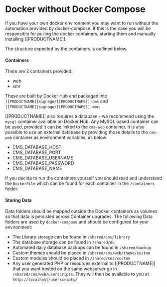 <!--toc=manual_install-->
# Docker without Docker Compose
If you have your own docker environment you may want to run without the
automation provided by docker-compose. If this is the case you will be responsible
for pulling the docker containers, starting them and manually installing [[PRODUCTNAME]].

The structure expected by the containers is outlined below.

#### Containers

There are 2 containers provided:

 - web 
 - xmr 

These are built by Docker Hub and packaged into `[[PRODUCTNAME]]signage/[[PRODUCTNAME]]-cms` 
and `[[PRODUCTNAME]]signage/[[PRODUCTNAME]]-xmr`.

[[PRODUCTNAME]] also requires a database - we recommend using the `mysql` container available on 
Docker Hub. Any MySQL based container can be used, provided it can be linked to the `cms-web`
container. It is also possible to use an external database by providing those details to the `cms-web` 
container as environment variables, as below:

 - CMS_DATABASE_HOST
 - CMS_DATABASE_PORT
 - CMS_DATABASE_USERNAME
 - CMS_DATABASE_PASSWORD
 - CMS_DATABASE_NAME

If you decide to run the containers yourself you should read and understand the `DockerFile` which can
be found for each container in the `/containers` folder.

#### Storing Data

Data folders should be mapped outside the Docker containers as volumes so that data is persisted
across Container upgrades. The following Data folders are used by `docker-compose` and should 
be configured for your environment:

 - The Library storage can be found in `/shared/cms/library`
 - The database storage can be found in `/shared/db`
 - Automated daily database backups can be found in `/shared/backup`
 - Custom themes should be placed in `/shared/cms/web/theme/custom`
 - Custom modules should be placed in `/shared/cms/custom`
 - Any user generated PHP or resources external to [[PRODUCTNAME]] that you want hosted
   on the same webserver go in `/shared/cms/web/userscripts`. They will then
   be available to you at `http://localhost/userscripts/`
